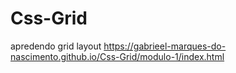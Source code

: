 # Css-Grid
apredendo grid layout
https://gabrieel-marques-do-nascimento.github.io/Css-Grid/modulo-1/index.html
